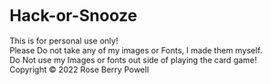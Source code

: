 # Hack-or-Snooze

This is for personal use only! 
<br>
Please Do not take any of my images or Fonts, I made them myself.
<br>
Do Not use my Images or fonts out side of playing the card game!
<br>
Copyright  &copy; 2022 Rose Berry Powell
